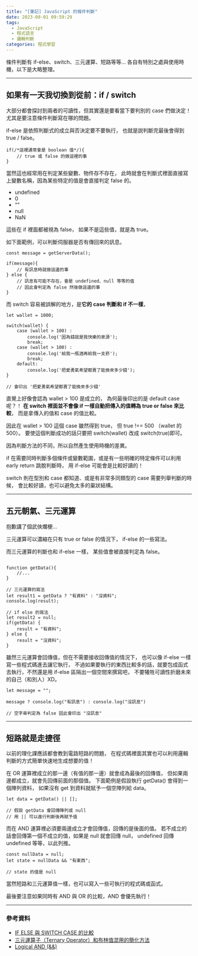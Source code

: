 ```yaml
---
title: "[筆記] JavaScript 的條件判斷"
date: 2023-09-01 09:59:29
tags:
  - JavaScript
  - 程式語言
  - 邏輯判斷
categories: 程式學習
---
```


條件判斷有 if-else、switch、三元運算、短路等等...
各自有特別之處與使用時機，以下是大略整理。

<!-- more -->

---

## 如果有一天我切換到從前：if / switch

大部分都會探討到兩者的可讀性，但其實還是要看當下要判別的 case 們做決定！
尤其是要注意條件判斷寫在哪的問題。

if-else 是依照判斷式的成立與否決定要不要執行，
也就是説判斷完最後會得到 true / false。

```JS
if(/*這裡通常會是 boolean 值*/){
    // true 或 false 的做這裡的事
}
```

當然這也經常用在判定某些變數、物件存不存在，
此時就會在判斷式裡面直接寫上變數名稱，因為某些特定的值是會直接判定 false 的。

- undefined
- 0
- ""
- null
- NaN

這些在 if 裡面都被視為 false，
如果不是這些值，就是為 true。

如下面範例，可以判斷伺服器是否有傳回來的訊息。

```JS
const message = getServerData();

if(message){
    // 有訊息時就做這邊的事
} else {
    // 訊息有可能不存在，會是 undefined、null 等等的值
    // 因此會判定為 false 然後做這邊的事
}
```

而 switch 容易被誤解的地方，是**它的 case 判斷和 if 不一樣**，

```JS
let wallet = 1000;

switch(wallet) {
    case (wallet > 100) :
        console.log('因為錢就是我快樂的泉源');
        break;
    case (wallet > 100) :
        console.log('給我一瓶酒再給我一支菸');
        break;
    default:
        console.log('把愛勇氣希望都賣了能換來多少錢');
}

// 會印出 '把愛勇氣希望都賣了能換來多少錢'
```

直覺上好像會認為 wallet > 100 是成立的，
為何最後印出的是 default case 呢？！
**在 switch 裡面並不會像 if 一樣自動把傳入的值轉為 true or false 來比較**，
而是拿傳入的值和 case 的值比較。

因此在 wallet > 100 這個 case 雖然得到 true，
但 true !== 500 （wallet 的 500）。
要使這個判斷成功的話只要把 switch(wallet) 改成 switch(true)即可。

因為判斷方法的不同，所以自然產生使用時機的差異。

if 在需要同時判斷多個條件或變數範圍，或是有一些明確的特定條件可以利用 early return 跳脫判斷時，
用 if-else 可能會是比較好讀的！

switch 則在型別和 case 都知道、或是有非常多同類型的 case 需要列舉判斷的時候，
會比較好讀，也可以避免太多的巢狀結構。

---

## 五元朝氣、三元運算

抱歉講了個武俠爛梗...

三元運算可以濃縮在只有 true or false 的情況下，
if-else 的一些寫法。

而三元運算的判斷也和 if-else 一樣，
某些值會被直接判定為 false。

```JS

function getData(){
    //...
}

// 三元運算的寫法
let result1 = getData ? "有資料" : "沒資料";
console.log(result);

// if else 的寫法
let result2 = null;
if(getData) {
    result = "有資料";
} else {
    result = "沒資料";
}
```

雖然三元運算會回傳值，但在不需要接收回傳值的情況下，
也可以像 if-else 一樣寫一些程式碼進去讓它執行，
不過如果要執行的東西比較多的話，就要包成函式去執行，不然還是用 if-else 區隔出一個空間來撰寫吧，
不要犧牲可讀性折磨未來的自己（和別人）XD。

```JS
let message = "";

message ? console.log("有訊息") : console.log("沒訊息")

// 空字串判定為 false 因此會印出 "沒訊息"
```

---

## 短路就是走捷徑

以前的理化課應該都會教到電路短路的問題，
在程式碼裡面其實也可以利用邏輯判斷的方式簡單快速地生成想要的值！

在 OR 運算裡成立的那一邊（有值的那一邊）就會成為最後的回傳值，
但如果兩邊都成立，就會先回傳前面的那個值。
下面範例是假設執行 getData() 會得到一個陣列資料，
如果沒有 get 到資料就賦予一個空陣列給 data。

```JS
let data = getData() || [];

// 假設 getData 會回傳陣列或 null
// 用 || 可以進行判斷後再賦予值
```

而在 AND 運算裡必須要兩邊成立才會回傳值，回傳的是後面的值。
若不成立的話會回傳第一個不成立的值，如果是 null 就會回傳 null，
undefined 回傳 undefined 等等，以此列推。

```JS
const nullData = null;
let state = nullData && "有東西";

// state 的值是 null
```

當然短路和三元運算值一樣，也可以寫入一些可執行的程式碼或函式。

最後要注意如果同時有 AND 與 OR 的比較，AND 會優先執行！

---

### 參考資料

- [IF ELSE 與 SWITCH CASE 的比較](https://jameshsu0407.github.io/blog/20211023_if-else_switch-case/)
- [三元運算子（Ternary Operator）和布林值混用的簡化方法](https://medium.com/@yuhsienyeh/%E4%B8%89%E5%85%83%E9%81%8B%E7%AE%97%E5%AD%90-ternary-operator-%E5%92%8C%E5%B8%83%E6%9E%97%E5%80%BC%E6%B7%B7%E7%94%A8%E7%9A%84%E7%B0%A1%E5%8C%96%E6%96%B9%E6%B3%95-6bb70375fd65)
- [Logical AND (&&)](https://developer.mozilla.org/en-US/docs/Web/JavaScript/Reference/Operators/Logical_AND)
